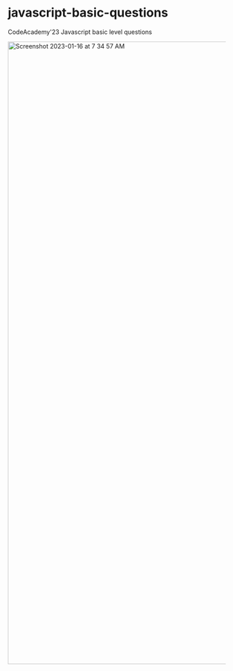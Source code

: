 # javascript-basic-questions
CodeAcademy'23 Javascript basic level questions 

<img width="1440" alt="Screenshot 2023-01-16 at 7 34 57 AM" src="https://user-images.githubusercontent.com/60195863/212584003-caf85780-4efd-4f20-9b70-76912bed4dfc.png">
